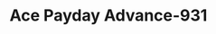 ---
f_zip-code: 95490
f_state-code: CA
title: Ace Payday Advance-931
f_phone: 707-456-0339
f_city-only: Willits
f_address: 1466 South Main Street Willits
f_location-unique-id: '931'
slug: ace-payday-advance-931
updated-on: '2024-05-30T13:46:58.046Z'
created-on: '2024-05-30T13:36:59.803Z'
published-on: '2024-05-30T13:54:32.469Z'
f_city-state: cms/city/willits-ca.md
f_company: cms/company/ace-payday-advance.md
f_state: cms/state/california.md
layout: '[payday-loan].html'
tags: payday-loan
---